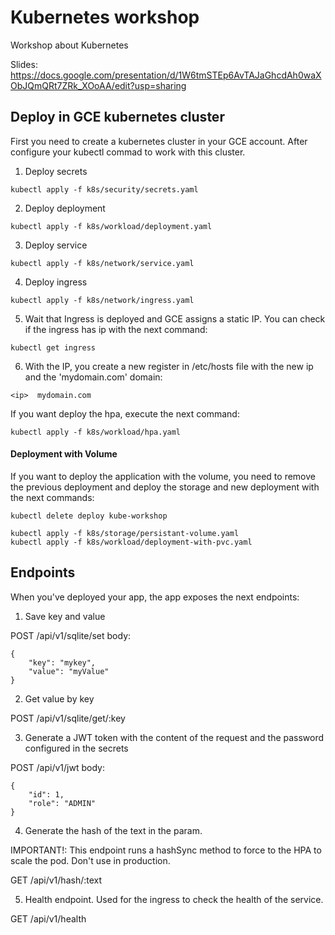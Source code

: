 # Kubernetes workshop

Workshop about Kubernetes

Slides: https://docs.google.com/presentation/d/1W6tmSTEp6AvTAJaGhcdAh0waXObJQmQRt7ZRk_XOoAA/edit?usp=sharing

## Deploy in GCE kubernetes cluster

First you need to create a kubernetes cluster in your GCE account. After configure your kubectl commad to work with this cluster. 




1. Deploy secrets

```
kubectl apply -f k8s/security/secrets.yaml
```

2. Deploy deployment

```
kubectl apply -f k8s/workload/deployment.yaml
```

3. Deploy service

```
kubectl apply -f k8s/network/service.yaml
```

4. Deploy ingress

```
kubectl apply -f k8s/network/ingress.yaml
```

5. Wait that Ingress is deployed and GCE assigns a static IP. You can check if the ingress has ip with the next command:

```
kubectl get ingress
```

6. With the IP, you create a new register in /etc/hosts file with the new ip and the 'mydomain.com' domain:

```
<ip>  mydomain.com
```

If you want deploy the hpa, execute the next command:


```
kubectl apply -f k8s/workload/hpa.yaml
```

#### Deployment with Volume

If you want to deploy the application with the volume, you need to remove the previous deployment and deploy the storage and new deployment with the next commands:


```
kubectl delete deploy kube-workshop

kubectl apply -f k8s/storage/persistant-volume.yaml
kubectl apply -f k8s/workload/deployment-with-pvc.yaml
```

## Endpoints

When you've deployed your app, the app exposes the next endpoints:

1. Save key and value

POST /api/v1/sqlite/set 
body:

```
{
    "key": "mykey",
    "value": "myValue"
}
```

2. Get value by key

POST /api/v1/sqlite/get/:key

3. Generate a JWT token with the content of the request and the password configured in the secrets

POST /api/v1/jwt
body:

```
{
    "id": 1,
    "role": "ADMIN"
}
```

4. Generate the hash of the text in the param. 

IMPORTANT!: This endpoint runs a hashSync method to force to the HPA to scale the pod. Don't use in production.

GET /api/v1/hash/:text

5. Health endpoint. Used for the ingress to check the health of the service.

GET /api/v1/health
